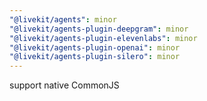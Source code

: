 ```yaml
---
"@livekit/agents": minor
"@livekit/agents-plugin-deepgram": minor
"@livekit/agents-plugin-elevenlabs": minor
"@livekit/agents-plugin-openai": minor
"@livekit/agents-plugin-silero": minor
---
```


support native CommonJS
